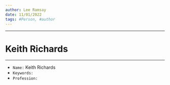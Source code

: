 ```yaml
---
author: Lee Ramsay
date: 11/01/2022
tags: #Person, #author
---
```


--- 
# Keith Richards
---

* `Name:` Keith Richards
* `Keywords:`
* `Profession:`

